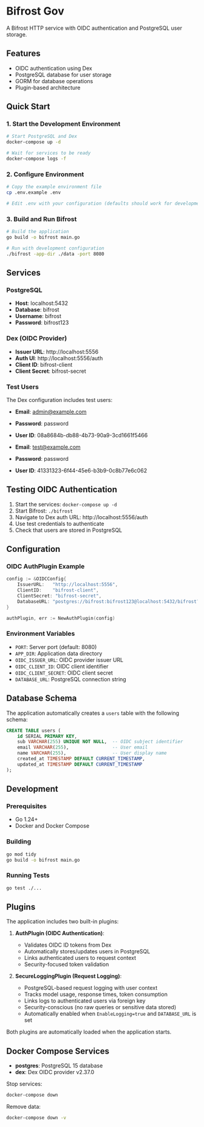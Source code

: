 # Bifrost Gov

A Bifrost HTTP service with OIDC authentication and PostgreSQL user storage.

## Features

- OIDC authentication using Dex
- PostgreSQL database for user storage
- GORM for database operations
- Plugin-based architecture

## Quick Start

### 1. Start the Development Environment

```bash
# Start PostgreSQL and Dex
docker-compose up -d

# Wait for services to be ready
docker-compose logs -f
```

### 2. Configure Environment

```bash
# Copy the example environment file
cp .env.example .env

# Edit .env with your configuration (defaults should work for development)
```

### 3. Build and Run Bifrost

```bash
# Build the application
go build -o bifrost main.go

# Run with development configuration
./bifrost -app-dir ./data -port 8080
```

## Services

### PostgreSQL
- **Host**: localhost:5432
- **Database**: bifrost
- **Username**: bifrost
- **Password**: bifrost123

### Dex (OIDC Provider)
- **Issuer URL**: http://localhost:5556
- **Auth UI**: http://localhost:5556/auth
- **Client ID**: bifrost-client
- **Client Secret**: bifrost-secret

### Test Users

The Dex configuration includes test users:

- **Email**: admin@example.com
- **Password**: password
- **User ID**: 08a8684b-db88-4b73-90a9-3cd1661f5466

- **Email**: test@example.com  
- **Password**: password
- **User ID**: 41331323-6f44-45e6-b3b9-0c8b77e6c062

## Testing OIDC Authentication

1. Start the services: `docker-compose up -d`
2. Start Bifrost: `./bifrost`
3. Navigate to Dex auth URL: http://localhost:5556/auth
4. Use test credentials to authenticate
5. Check that users are stored in PostgreSQL

## Configuration

### OIDC AuthPlugin Example

```go
config := &OIDCConfig{
    IssuerURL:   "http://localhost:5556",
    ClientID:    "bifrost-client",
    ClientSecret: "bifrost-secret",
    DatabaseURL: "postgres://bifrost:bifrost123@localhost:5432/bifrost?sslmode=disable",
}

authPlugin, err := NewAuthPlugin(config)
```

### Environment Variables

- `PORT`: Server port (default: 8080)
- `APP_DIR`: Application data directory
- `OIDC_ISSUER_URL`: OIDC provider issuer URL
- `OIDC_CLIENT_ID`: OIDC client identifier
- `OIDC_CLIENT_SECRET`: OIDC client secret
- `DATABASE_URL`: PostgreSQL connection string

## Database Schema

The application automatically creates a `users` table with the following schema:

```sql
CREATE TABLE users (
    id SERIAL PRIMARY KEY,
    sub VARCHAR(255) UNIQUE NOT NULL,  -- OIDC subject identifier
    email VARCHAR(255),                -- User email
    name VARCHAR(255),                 -- User display name
    created_at TIMESTAMP DEFAULT CURRENT_TIMESTAMP,
    updated_at TIMESTAMP DEFAULT CURRENT_TIMESTAMP
);
```

## Development

### Prerequisites

- Go 1.24+
- Docker and Docker Compose

### Building

```bash
go mod tidy
go build -o bifrost main.go
```

### Running Tests

```bash
go test ./...
```

## Plugins

The application includes two built-in plugins:

1. **AuthPlugin (OIDC Authentication)**:
   - Validates OIDC ID tokens from Dex
   - Automatically stores/updates users in PostgreSQL
   - Links authenticated users to request context
   - Security-focused token validation

2. **SecureLoggingPlugin (Request Logging)**:
   - PostgreSQL-based request logging with user context
   - Tracks model usage, response times, token consumption
   - Links logs to authenticated users via foreign key
   - Security-conscious (no raw queries or sensitive data stored)
   - Automatically enabled when `EnableLogging=true` and `DATABASE_URL` is set

Both plugins are automatically loaded when the application starts.

## Docker Compose Services

- **postgres**: PostgreSQL 15 database
- **dex**: Dex OIDC provider v2.37.0

Stop services:
```bash
docker-compose down
```

Remove data:
```bash
docker-compose down -v
```